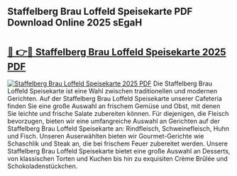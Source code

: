 ## Staffelberg Brau Loffeld Speisekarte PDF Download Online 2025 sEgaH

# <h2><a href="http://gc96r7.nevu.top/?p=Staffelberg+Brau+Loffeld+Speisekarte">🔗 👉🔴 Staffelberg Brau Loffeld Speisekarte 2025 PDF</a></h2>

[![Staffelberg Brau Loffeld Speisekarte 2025 PDF](https://i.imgur.com/dBaPXMq.png)](http://gc96r7.nevu.top/?p=Staffelberg+Brau+Loffeld+Speisekarte)
Die Staffelberg Brau Loffeld Speisekarte ist eine Wahl zwischen traditionellen und modernen Gerichten. Auf der Staffelberg Brau Loffeld Speisekarte unserer Cafeteria finden Sie eine große Auswahl an frischem Gemüse und Obst, mit denen Sie leichte und frische Salate zubereiten können. Für diejenigen, die Fleisch bevorzugen, bieten wir eine umfangreiche Auswahl an Gerichten auf der Staffelberg Brau Loffeld Speisekarte an: Rindfleisch, Schweinefleisch, Huhn und Fisch. Unseren Auserwählten bieten wir Gourmet-Gerichte wie Schaschlik und Steak an, die bei frischem Feuer zubereitet werden. Unsere Staffelberg Brau Loffeld Speisekarte bietet eine große Auswahl an Desserts, von klassischen Torten und Kuchen bis hin zu exquisiten Crème Brûlée und Schokoladenstückchen.
